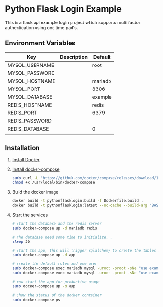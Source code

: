 # Python Flask Login Example
This is a flask api example login project which supports multi factor authentication using one time pad's.


## Environment Variables
| Key                   | Description                                | Default              |
|-----------------------|--------------------------------------------|----------------------|
| MYSQL_USERNAME        |                                            | root                 |
| MYSQL_PASSWORD        |                                            |                      |
| MYSQL_HOSTNAME        |                                            | mariadb              |
| MYSQL_PORT            |                                            | 3306                 |
| MYSQL_DATABASE        |                                            | example              |
| REDIS_HOSTNAME        |                                            | redis                |
| REDIS_PORT            |                                            | 6379                 |
| REDIS_PASSWORD        |                                            |                      |
| REDIS_DATABASE        |                                            | 0                    |
|                       |                                            |                      ||

## Installation
1. [Install Docker](https://docs.docker.com/install/)

2. [Install docker-compose](https://docs.docker.com/compose/install/)
    ```bash
    sudo curl -L "https://github.com/docker/compose/releases/download/1.26.1/docker-compose-$(uname -s)-$(uname -m)" -o /usr/local/bin/docker-compose
    chmod +x /usr/local/bin/docker-compose
    ```

3. Build the docker image
   ```bash
   docker build -t pythonflasklogin:build -f Dockerfile.build .
   docker build -t pythonflasklogin:latest --no-cache --build-arg "BASE_IMG=pythonflasklogin:build" .
   ```

4. Start the services
   ```bash
   # start the database and the redis server
   sudo docker-compose up -d mariadb redis
   
   # the database need some time to initialize... 
   sleep 30
   
   # start the app, this will trigger sqlalchemy to create the tables in the database, afterwards the container is being stopped.
   sudo docker-compose up -d app
   
   # create the default roles and one user
   sudo docker-compose exec mariadb mysql -uroot -proot -sNe "use example; INSERT INTO role (id, name, description) VALUES (1, 'admin', 'Admin'), (2, 'user', 'User');"
   sudo docker-compose exec mariadb mysql -uroot -proot -sNe "use example; INSERT INTO example.user (guid, username, email, role, created, 2fa_enabled, password) VALUES (\"$(python3 -c 'from uuid import uuid4; print(str(uuid4()))')\", 'user', 'user2@example.com', 1, NOW(), 0, \"$(python3 -c 'from werkzeug import generate_password_hash; print(generate_password_hash("example"))')\");"

   # now start the app for productive usage
   sudo docker-compose up -d app
   
   # show the status of the docker container
   sudo docker-compose ps
   ```